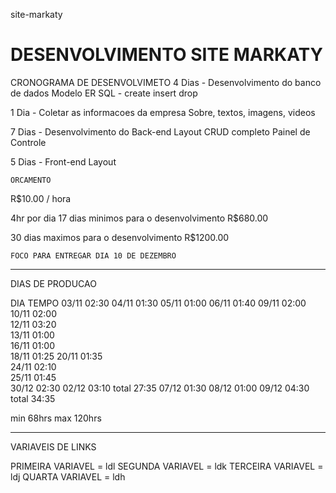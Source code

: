 site-markaty
# DESENVOLVIMENTO SITE MARKATY

CRONOGRAMA DE DESENVOLVIMETO
4 Dias - Desenvolvimento do banco de dados
    Modelo ER
    SQL - create insert drop

1 Dia - Coletar as informacoes da empresa
    Sobre, textos, imagens, videos

7 Dias - Desenvolvimento do Back-end
    Layout 
    CRUD completo
    Painel de Controle

5 Dias - Front-end
    Layout

    ORCAMENTO
R$10.00 / hora

4hr por dia 
17 dias minimos para o desenvolvimento 
    R$680.00

30 dias maximos para o desenvolvimento
    R$1200.00

    FOCO PARA ENTREGAR DIA 10 DE DEZEMBRO

--------------------------------------------------

DIAS DE PRODUCAO 

DIA         TEMPO 
03/11       02:30
04/11       01:30
05/11       01:00
06/11       01:40
09/11       02:00
10/11       02:00   
12/11       03:20   
13/11       01:00   
16/11       01:00   
18/11       01:25
20/11       01:35   
24/11       02:10  
25/11       01:45   
30/12       02:30
02/12       03:10   total 27:35
07/12       01:30
08/12       01:00
09/12       04:30   total 34:35

min 68hrs
max 120hrs

--------------------------------------------------
VARIAVEIS DE LINKS

PRIMEIRA VARIAVEL = ldl
SEGUNDA VARIAVEL = ldk
TERCEIRA VARIAVEL = ldj
QUARTA VARIAVEL = ldh